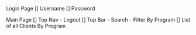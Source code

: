Login Page
[] Username
[] Password

Main Page
[] Top Nav - Logout
[] Top Bar - Search - Filter By Program
[] List of all Clients By Program